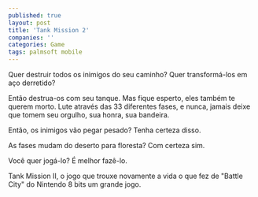 ```yaml
---
published: true
layout: post
title: 'Tank Mission 2'
companies: ''
categories: Game
tags: palmsoft mobile
---
```

Quer destruir todos os inimigos do seu caminho? Quer transformá-los em aço derretido?

Então destrua-os com seu tanque. Mas fique esperto, eles também te querem morto. Lute através das 33 diferentes fases, e nunca, jamais deixe que tomem seu orgulho, sua honra, sua bandeira.







Então, os inimigos vão pegar pesado?
Tenha certeza disso.

As fases mudam do deserto para floresta?
Com certeza sim.

Você quer jogá-lo?
É melhor fazê-lo.

Tank Mission II, o jogo que trouxe novamente a vida o que fez de "Battle City" do Nintendo 8 bits um grande jogo.





